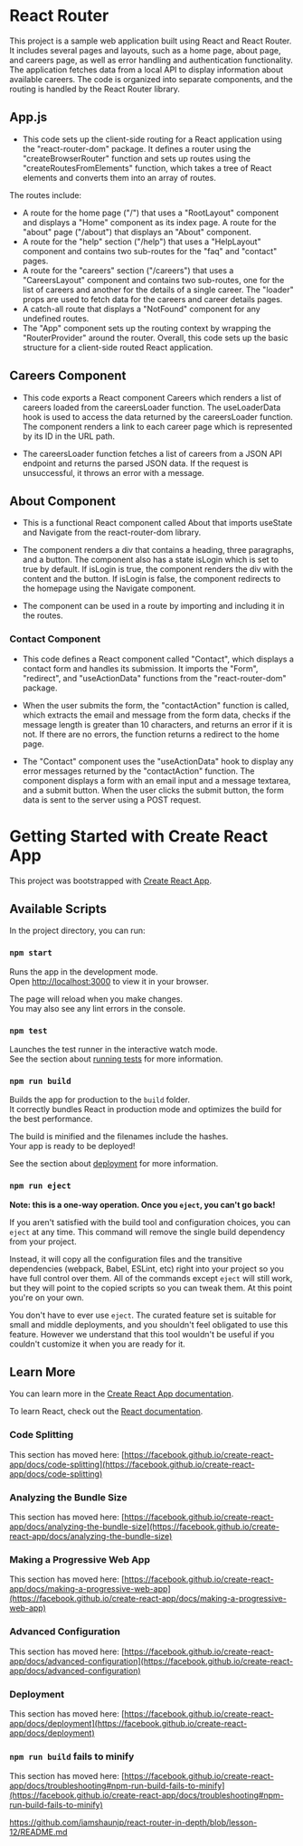 
# React Router
This project is a sample web application built using React and React Router. It includes several pages and layouts, such as a home page, about page, and careers page, as well as error handling and authentication functionality. The application fetches data from a local API to display information about available careers. The code is organized into separate components, and the routing is handled by the React Router library.

## App.js
- This code sets up the client-side routing for a React application using the "react-router-dom" package. It defines a router using the "createBrowserRouter" function and sets up routes using the "createRoutesFromElements" function, which takes a tree of React elements and converts them into an array of routes.

The routes include:

- A route for the home page ("/") that uses a "RootLayout" component and displays a "Home" component as its index page.
A route for the "about" page ("/about") that displays an "About" component.
- A route for the "help" section ("/help") that uses a "HelpLayout" component and contains two sub-routes for the "faq" and "contact" pages.
- A route for the "careers" section ("/careers") that uses a "CareersLayout" component and contains two sub-routes, one for the list of careers and another for the details of a single career. The "loader" props are used to fetch data for the careers and career details pages.
- A catch-all route that displays a "NotFound" component for any undefined routes.
- The "App" component sets up the routing context by wrapping the "RouterProvider" around the router. Overall, this code sets up the basic structure for a client-side routed React application.
## Careers Component
- This code exports a React component Careers which renders a list of careers loaded from the careersLoader function. The useLoaderData hook is used to access the data returned by the careersLoader function. The component renders a link to each career page which is represented by its ID in the URL path.

- The careersLoader function fetches a list of careers from a JSON API endpoint and returns the parsed JSON data. If the request is unsuccessful, it throws an error with a message.
## About Component
- This is a functional React component called About that imports useState and Navigate from the react-router-dom library.

- The component renders a div that contains a heading, three paragraphs, and a button. The component also has a state isLogin which is set to true by default. If isLogin is true, the component renders the div with the content and the button. If isLogin is false, the component redirects to the homepage using the Navigate component.

- The component can be used in a route by importing and including it in the routes.

### Contact Component

- This code defines a React component called "Contact", which displays a contact form and handles its submission. It imports the "Form", "redirect", and "useActionData" functions from the "react-router-dom" package.

- When the user submits the form, the "contactAction" function is called, which extracts the email and message from the form data, checks if the message length is greater than 10 characters, and returns an error if it is not. If there are no errors, the function returns a redirect to the home page.

- The "Contact" component uses the "useActionData" hook to display any error messages returned by the "contactAction" function. The component displays a form with an email input and a message textarea, and a submit button. When the user clicks the submit button, the form data is sent to the server using a POST request.







# Getting Started with Create React App

This project was bootstrapped with [Create React App](https://github.com/facebook/create-react-app).

## Available Scripts

In the project directory, you can run:

### `npm start`

Runs the app in the development mode.\
Open [http://localhost:3000](http://localhost:3000) to view it in your browser.

The page will reload when you make changes.\
You may also see any lint errors in the console.

### `npm test`

Launches the test runner in the interactive watch mode.\
See the section about [running tests](https://facebook.github.io/create-react-app/docs/running-tests) for more information.

### `npm run build`

Builds the app for production to the `build` folder.\
It correctly bundles React in production mode and optimizes the build for the best performance.

The build is minified and the filenames include the hashes.\
Your app is ready to be deployed!

See the section about [deployment](https://facebook.github.io/create-react-app/docs/deployment) for more information.

### `npm run eject`

**Note: this is a one-way operation. Once you `eject`, you can't go back!**

If you aren't satisfied with the build tool and configuration choices, you can `eject` at any time. This command will remove the single build dependency from your project.

Instead, it will copy all the configuration files and the transitive dependencies (webpack, Babel, ESLint, etc) right into your project so you have full control over them. All of the commands except `eject` will still work, but they will point to the copied scripts so you can tweak them. At this point you're on your own.

You don't have to ever use `eject`. The curated feature set is suitable for small and middle deployments, and you shouldn't feel obligated to use this feature. However we understand that this tool wouldn't be useful if you couldn't customize it when you are ready for it.

## Learn More

You can learn more in the [Create React App documentation](https://facebook.github.io/create-react-app/docs/getting-started).

To learn React, check out the [React documentation](https://reactjs.org/).

### Code Splitting

This section has moved here: [https://facebook.github.io/create-react-app/docs/code-splitting](https://facebook.github.io/create-react-app/docs/code-splitting)

### Analyzing the Bundle Size

This section has moved here: [https://facebook.github.io/create-react-app/docs/analyzing-the-bundle-size](https://facebook.github.io/create-react-app/docs/analyzing-the-bundle-size)

### Making a Progressive Web App

This section has moved here: [https://facebook.github.io/create-react-app/docs/making-a-progressive-web-app](https://facebook.github.io/create-react-app/docs/making-a-progressive-web-app)

### Advanced Configuration

This section has moved here: [https://facebook.github.io/create-react-app/docs/advanced-configuration](https://facebook.github.io/create-react-app/docs/advanced-configuration)

### Deployment

This section has moved here: [https://facebook.github.io/create-react-app/docs/deployment](https://facebook.github.io/create-react-app/docs/deployment)

### `npm run build` fails to minify

This section has moved here: [https://facebook.github.io/create-react-app/docs/troubleshooting#npm-run-build-fails-to-minify](https://facebook.github.io/create-react-app/docs/troubleshooting#npm-run-build-fails-to-minify)


https://github.com/iamshaunjp/react-router-in-depth/blob/lesson-12/README.md